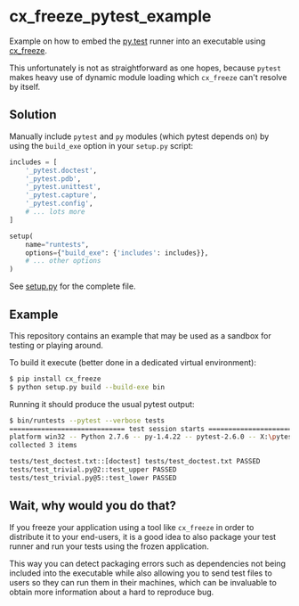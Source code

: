 cx_freeze_pytest_example
========================
 
Example on how to embed the [py.test](http://pytest.org) runner into an executable 
using [cx_freeze](http://cx-freeze.readthedocs.org).

This unfortunately is not as straightforward as one hopes, because `pytest` makes heavy use
of dynamic module loading which `cx_freeze` can't resolve by itself.

Solution
--------

Manually include `pytest` and `py` modules (which pytest depends on) by using 
the `build_exe` option in your `setup.py` script:

```python
includes = [    
    '_pytest.doctest',
    '_pytest.pdb',
    '_pytest.unittest',
    '_pytest.capture',
    '_pytest.config',
    # ... lots more
]

setup(
    name="runtests",    
    options={"build_exe": {'includes': includes}},
    # ... other options
)
```

See [setup.py](setup.py) for the complete file.

Example
-------

This repository contains an example that may be used as a sandbox for testing
or playing around.
 
To build it execute (better done in a dedicated virtual environment):

```bash
$ pip install cx_freeze
$ python setup.py build --build-exe bin
```

Running it should produce the usual pytest output:

```bash
$ bin/runtests --pytest --verbose tests
============================= test session starts =============================
platform win32 -- Python 2.7.6 -- py-1.4.22 -- pytest-2.6.0 -- X:\pytest_cx_freeze\bin\runtests.exe
collected 3 items

tests/test_doctest.txt::[doctest] tests/test_doctest.txt PASSED
tests/test_trivial.py@2::test_upper PASSED
tests/test_trivial.py@5::test_lower PASSED
```

Wait, why would you do that?
----------------------------

If you freeze your application using a tool like `cx_freeze` in order to 
distribute it to your end-users, 
it is a good idea to also package your test runner and run your tests using 
the frozen application. 

This way you can detect packaging errors such as dependencies not being 
included into the executable while also allowing you to send test files to
users so they can run them in their machines, which can be invaluable to 
obtain more information about a hard to reproduce bug.